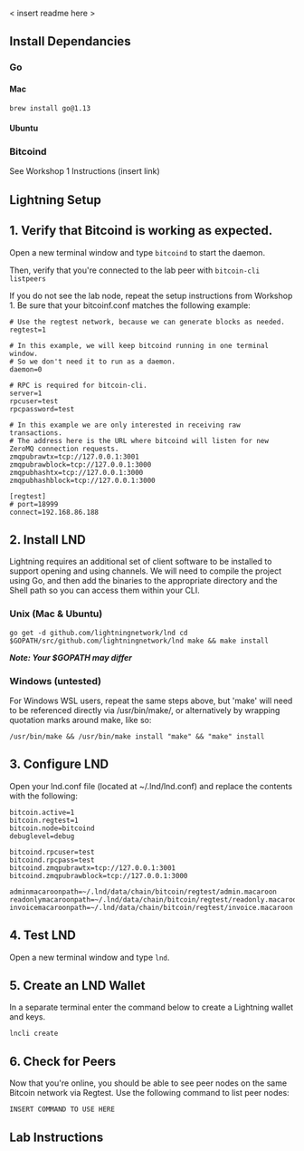 < insert readme here >


## Install Dependancies

### Go

#### Mac

`brew install go@1.13`

#### Ubuntu 

### Bitcoind 

See Workshop 1 Instructions (insert link)


## Lightning Setup

## 1. Verify that Bitcoind is working as expected.

Open a new terminal window and type `bitcoind` to start the daemon.

Then, verify that you're connected to the lab peer with `bitcoin-cli listpeers` 

If you do not see the lab node, repeat the setup instructions from Workshop 1. Be sure that your bitcoinf.conf matches the following example:

```
# Use the regtest network, because we can generate blocks as needed.
regtest=1

# In this example, we will keep bitcoind running in one terminal window.
# So we don't need it to run as a daemon.
daemon=0

# RPC is required for bitcoin-cli.
server=1
rpcuser=test
rpcpassword=test

# In this example we are only interested in receiving raw transactions.
# The address here is the URL where bitcoind will listen for new ZeroMQ connection requests.
zmqpubrawtx=tcp://127.0.0.1:3001
zmqpubrawblock=tcp://127.0.0.1:3000
zmqpubhashtx=tcp://127.0.0.1:3000
zmqpubhashblock=tcp://127.0.0.1:3000

[regtest]
# port=18999
connect=192.168.86.188
```


## 2. Install LND

Lightning requires an additional set of client software to be installed to support opening and using channels. We will need to compile the project using Go, and then add the binaries to the appropriate directory and the Shell path so you can access them within your CLI. 

### Unix (Mac & Ubuntu)

`go get -d github.com/lightningnetwork/lnd
cd $GOPATH/src/github.com/lightningnetwork/lnd
make && make install`

***Note: Your $GOPATH may differ***

### Windows (untested)
For Windows WSL users, repeat the same steps above, but 'make' will need to be referenced directly via /usr/bin/make/, or alternatively by wrapping quotation marks around make, like so:

`/usr/bin/make && /usr/bin/make install
"make" && "make" install`

## 3. Configure LND

Open your lnd.conf file (located at ~/.lnd/lnd.conf) and replace the contents with the following:
```
bitcoin.active=1
bitcoin.regtest=1
bitcoin.node=bitcoind
debuglevel=debug

bitcoind.rpcuser=test
bitcoind.rpcpass=test
bitcoind.zmqpubrawtx=tcp://127.0.0.1:3001
bitcoind.zmqpubrawblock=tcp://127.0.0.1:3000

adminmacaroonpath=~/.lnd/data/chain/bitcoin/regtest/admin.macaroon
readonlymacaroonpath=~/.lnd/data/chain/bitcoin/regtest/readonly.macaroon
invoicemacaroonpath=~/.lnd/data/chain/bitcoin/regtest/invoice.macaroon
```

## 4. Test LND 

Open a new terminal window and type `lnd`. 

## 5. Create an LND Wallet

In a separate terminal enter the command below to create a Lightning wallet and keys. 

`lncli create`


## 6. Check for Peers

Now that you're online, you should be able to see peer nodes on the same Bitcoin network via Regtest. Use the following command to list peer nodes:

`INSERT COMMAND TO USE HERE` 



## Lab Instructions

